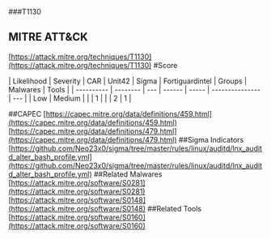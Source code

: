 ###T1130
## MITRE ATT&CK
[https://attack.mitre.org/techniques/T1130](https://attack.mitre.org/techniques/T1130)
#Score

| Likelihood | Severity | CAR | Unit42 | Sigma | Fortiguardintel | Groups | Malwares | Tools |
| ---------- | -------- | --- | ------ | ----- | --------------- | ---  |
| Low | Medium |   |   | 1 |   |   | 2 | 1 |

##CAPEC
[https://capec.mitre.org/data/definitions/459.html](https://capec.mitre.org/data/definitions/459.html)
[https://capec.mitre.org/data/definitions/479.html](https://capec.mitre.org/data/definitions/479.html)
[]()
##Sigma Indicators
[https://github.com/Neo23x0/sigma/tree/master/rules/linux/auditd/lnx_auditd_alter_bash_profile.yml](https://github.com/Neo23x0/sigma/tree/master/rules/linux/auditd/lnx_auditd_alter_bash_profile.yml)
[]()
##Related Malwares
[https://attack.mitre.org/software/S0281](https://attack.mitre.org/software/S0281)
[https://attack.mitre.org/software/S0148](https://attack.mitre.org/software/S0148)
[]()
##Related Tools
[https://attack.mitre.org/software/S0160](https://attack.mitre.org/software/S0160)
[]()
